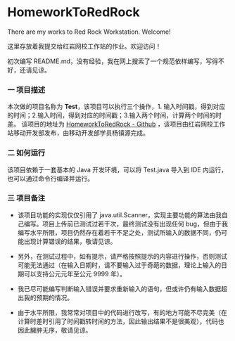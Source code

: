 HomeworkToRedRock
======
There are my works to Red Rock Workstation. Welcome!

这里存放着我提交给红岩网校工作站的作业。欢迎访问！

初次编写 README.md，没有经验，我在网上搜索了一个规范依样编写，写得不好，还请见谅。

### **一 项目描述**

本次做的项目名称为 **Test**，该项目可以执行三个操作，1. 输入时间戳，得到对应的时间；2.输入时间，得到对应的时间戳；3.输入两个时间，计算两个时间的时差。
该项目的地址为 [HomeworkToRedRock - Github](https://github.com/LeviYoung/HomeworkToRedRock) ，该项目由红岩网校工作站移动开发部发布，由移动开发部学员杨镇源完成。

### **二 如何运行**

该项目依赖于一套基本的 Java 开发环境，可以将 Test.java 导入到 IDE 内运行，也可以通过命令行编译并运行。

### **三 项目备注**

- 该项目功能的实现仅仅引用了 java.util.Scanner，实现主要功能的算法由我自己编写。项目上传前已测试过若干次，最终测试没有出现任何 bug，但由于我编写水平所限，项目仍然存在着若干不足之处，测试所输入的数据不同，仍可能出现计算错误的结果，敬请见谅。

- 另外，在测试过程中，如有提示，请严格按照提示的内容进行操作，否则测试可能无法通过（在输入日期时，请不要输入过于奇葩的数据，理论上输入的日期可以支持公元元年至公元 9999 年）。

- 我已尽可能编写判断输入错误并要求重新输入的语句，但或许仍有输入数据超出我的预期的情况。

- 由于水平所限，我常常对项目中的代码进行改写，有的地方可能不尽完美（在计算时差时引用了时间戳转时间的方法，因此输出结果不是很美观），代码也因此臃肿无序，敬请见谅。
